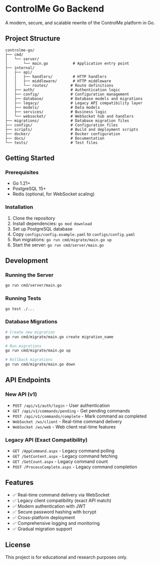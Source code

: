 # ControlMe Go Backend

A modern, secure, and scalable rewrite of the ControlMe platform in Go.

## Project Structure

```
controlme-go/
├── cmd/
│   └── server/
│       └── main.go           # Application entry point
├── internal/
│   ├── api/
│   │   ├── handlers/         # HTTP handlers
│   │   ├── middleware/       # HTTP middleware
│   │   └── routes/          # Route definitions
│   ├── auth/                # Authentication logic
│   ├── config/              # Configuration management
│   ├── database/            # Database models and migrations
│   ├── legacy/              # Legacy API compatibility layer
│   ├── models/              # Data models
│   ├── services/            # Business logic
│   └── websocket/           # WebSocket hub and handlers
├── migrations/              # Database migration files
├── configs/                 # Configuration files
├── scripts/                 # Build and deployment scripts
├── docker/                  # Docker configuration
├── docs/                    # Documentation
└── tests/                   # Test files
```

## Getting Started

### Prerequisites
- Go 1.21+
- PostgreSQL 15+
- Redis (optional, for WebSocket scaling)

### Installation

1. Clone the repository
2. Install dependencies: `go mod download`
3. Set up PostgreSQL database
4. Copy `configs/config.example.yaml` to `configs/config.yaml`
5. Run migrations: `go run cmd/migrate/main.go up`
6. Start the server: `go run cmd/server/main.go`

## Development

### Running the Server
```bash
go run cmd/server/main.go
```

### Running Tests
```bash
go test ./...
```

### Database Migrations
```bash
# Create new migration
go run cmd/migrate/main.go create migration_name

# Run migrations
go run cmd/migrate/main.go up

# Rollback migrations
go run cmd/migrate/main.go down
```

## API Endpoints

### New API (v1)
- `POST /api/v1/auth/login` - User authentication
- `GET /api/v1/commands/pending` - Get pending commands
- `POST /api/v1/commands/complete` - Mark command as completed
- `WebSocket /ws/client` - Real-time command delivery
- `WebSocket /ws/web` - Web client real-time features

### Legacy API (Exact Compatibility)
- `GET /AppCommand.aspx` - Legacy command polling
- `GET /GetContent.aspx` - Legacy command fetching
- `GET /GetCount.aspx` - Legacy command count
- `POST /ProcessComplete.aspx` - Legacy command completion

## Features

- ✅ Real-time command delivery via WebSocket
- ✅ Legacy client compatibility (exact API match)
- ✅ Modern authentication with JWT
- ✅ Secure password hashing with bcrypt
- ✅ Cross-platform deployment
- ✅ Comprehensive logging and monitoring
- ✅ Gradual migration support

## License

This project is for educational and research purposes only.
